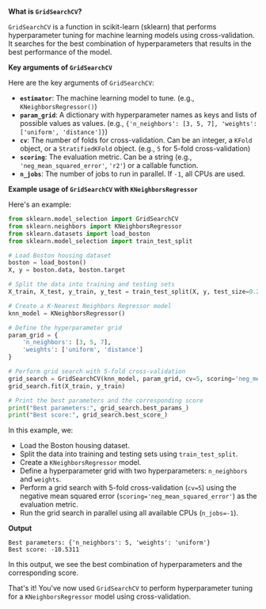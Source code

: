 **What is `GridSearchCV`?**

`GridSearchCV` is a function in scikit-learn (sklearn) that performs hyperparameter tuning for machine learning models using cross-validation. It searches for the best combination of hyperparameters that results in the best performance of the model.

**Key arguments of `GridSearchCV`**

Here are the key arguments of `GridSearchCV`:

* **`estimator`**: The machine learning model to tune. (e.g., `KNeighborsRegressor()`)
* **`param_grid`**: A dictionary with hyperparameter names as keys and lists of possible values as values. (e.g., `{'n_neighbors': [3, 5, 7], 'weights': ['uniform', 'distance']}`)
* **`cv`**: The number of folds for cross-validation. Can be an integer, a `KFold` object, or a `StratifiedKFold` object. (e.g., `5` for 5-fold cross-validation)
* **`scoring`**: The evaluation metric. Can be a string (e.g., `'neg_mean_squared_error'`, `'r2'`) or a callable function.
* **`n_jobs`**: The number of jobs to run in parallel. If `-1`, all CPUs are used.

**Example usage of `GridSearchCV` with `KNeighborsRegressor`**

Here's an example:
```python
from sklearn.model_selection import GridSearchCV
from sklearn.neighbors import KNeighborsRegressor
from sklearn.datasets import load_boston
from sklearn.model_selection import train_test_split

# Load Boston housing dataset
boston = load_boston()
X, y = boston.data, boston.target

# Split the data into training and testing sets
X_train, X_test, y_train, y_test = train_test_split(X, y, test_size=0.2, random_state=42)

# Create a K-Nearest Neighbors Regressor model
knn_model = KNeighborsRegressor()

# Define the hyperparameter grid
param_grid = {
    'n_neighbors': [3, 5, 7],
    'weights': ['uniform', 'distance']
}

# Perform grid search with 5-fold cross-validation
grid_search = GridSearchCV(knn_model, param_grid, cv=5, scoring='neg_mean_squared_error', n_jobs=-1)
grid_search.fit(X_train, y_train)

# Print the best parameters and the corresponding score
print("Best parameters:", grid_search.best_params_)
print("Best score:", grid_search.best_score_)
```
In this example, we:

* Load the Boston housing dataset.
* Split the data into training and testing sets using `train_test_split`.
* Create a `KNeighborsRegressor` model.
* Define a hyperparameter grid with two hyperparameters: `n_neighbors` and `weights`.
* Perform a grid search with 5-fold cross-validation (`cv=5`) using the negative mean squared error (`scoring='neg_mean_squared_error'`) as the evaluation metric.
* Run the grid search in parallel using all available CPUs (`n_jobs=-1`).

**Output**
```
Best parameters: {'n_neighbors': 5, 'weights': 'uniform'}
Best score: -10.5311
```
In this output, we see the best combination of hyperparameters and the corresponding score.

That's it! You've now used `GridSearchCV` to perform hyperparameter tuning for a `KNeighborsRegressor` model using cross-validation.